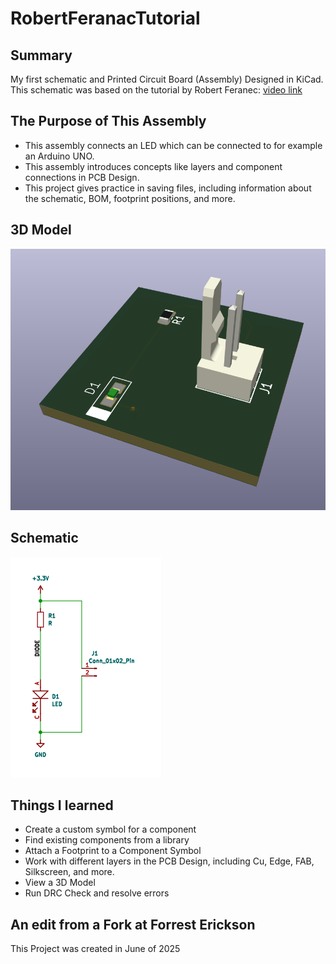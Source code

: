 # RobertFeranacTutorial

## Summary
My first schematic and Printed Circuit Board (Assembly) 
Designed in KiCad.
This schematic was based on the tutorial by Robert Feranec: [video link](https://www.youtube.com/watch?v=maaBkw7IRUc)

## The Purpose of This Assembly 
* This assembly connects an LED which can be connected to for example an Arduino UNO.
* This assembly introduces concepts like layers and component connections in PCB Design.
* This project gives practice in saving files, including information about the schematic, BOM, footprint positions, and more.

## 3D Model
![alt text](https://github.com/mycle-ph2/RobertFeranecTutorial/blob/main/LED%20Project/initial_3d_board.PNG "3D Design")

## Schematic
![alt text](https://github.com/mycle-ph2/RobertFeranecTutorial/blob/main/LED%20Project/initial_schematic.PNG "Schematic")

## Things I learned
* Create a custom symbol for a component
* Find existing components from a library
* Attach a Footprint to a Component Symbol
* Work with different layers in the PCB Design, including Cu, Edge, FAB, Silkscreen, and more.
* View a 3D Model
* Run DRC Check and resolve errors

## An edit from a Fork at Forrest Erickson
This Project was created in June of 2025
